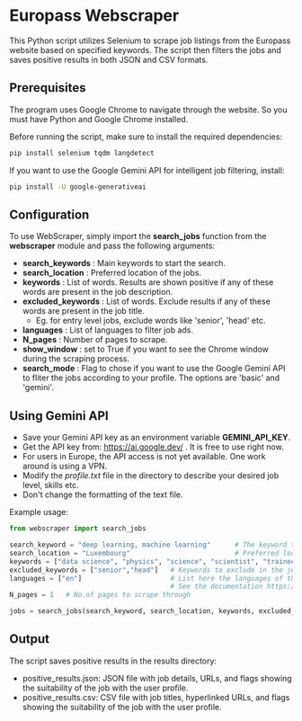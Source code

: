 # Europass Webscraper

This Python script utilizes Selenium to scrape job listings from the Europass website based on specified keywords. The script then filters the jobs and saves positive results in both JSON and CSV formats.

## Prerequisites

The program uses Google Chrome to navigate through the website. So you must have Python and Google Chrome installed.

Before running the script, make sure to install the required dependencies:

```bash
pip install selenium tqdm langdetect
```
If you want to use the Google Gemini API for intelligent job filtering, install:
```bash
pip install -U google-generativeai
```
## Configuration

To use WebScraper, simply import the **search_jobs** function from the **webscraper** module and pass the following arguments:
- **search_keywords** : Main keywords to start the search.
- **search_location** : Preferred location of the jobs.  
- **keywords** : List of words. Results are shown positive if any of these words are present in the job description.
- **excluded_keywords** : List of words. Exclude results if any of these words are present in the job title.
  - Eg. for entry level jobs, exclude words like 'senior', 'head' etc. 
- **languages** : List of languages to filter job ads.
- **N_pages** : Number of pages to scrape.
- **show_window** : set to True if you want to see the Chrome window  during the scraping process.
- **search_mode** : Flag to chose if you want to use the Google Gemini API to fliter the jobs according to your profile. The options are 'basic' and 'gemini'.

## Using Gemini API

- Save your Gemini API key as an environment variable **GEMINI_API_KEY**.
- Get the API key from: https://ai.google.dev/ . It is free to use right now.
- For users in Europe, the API access is not yet available. One work around is using a VPN.
- Modify the *profile.txt* file in the directory to describe your desired job level, skills etc.
- Don't change the formatting of the text file.

Example usage:

```python
from webscraper import search_jobs

search_keyword = "deep learning, machine learning"      # The keyword to search for jobs
search_location = "Luxembourg"                          # Preferred location of the jobs
keywords = ["data science", "physics", "science", "scientist", "trainee", "machine learning", "deep learning"]  # Keywords for job filtering
excluded_keywords = ["senior","head"]   # Keywords to exclude in the job title.
languages = ["en"]                      # List here the languages of the advertisement you are interested in.
                                        # See the documentation https://pypi.org/project/langdetect/ for abbreviations
N_pages = 1   # No.of pages to scrape through

jobs = search_jobs(search_keyword, search_location, keywords, excluded_keywords, languages, N_pages, show_window=True, search_mode='gemini')
```

## Output
The script saves positive results in the results directory:

- positive_results.json: JSON file with job details, URLs, and flags showing the suitability of the job with the user profile.
- positive_results.csv: CSV file with job titles, hyperlinked URLs, and flags showing the suitability of the job with the user profile.
